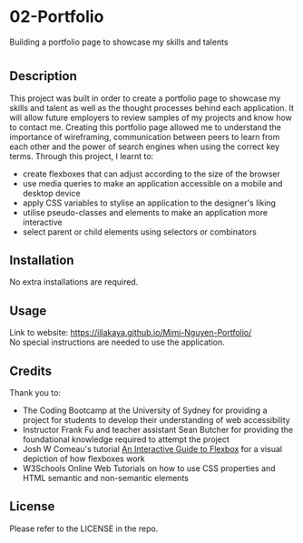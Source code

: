 # 02-Portfolio
Building a portfolio page to showcase my skills and talents

# <Your-Project-Title>

## Description

This project was built in order to create a portfolio page to showcase my skills and talent as well as the thought processes behind each application. It will allow future employers to review samples of my projects and know how to contact me. Creating this portfolio page allowed me to understand the importance of wireframing, communication between peers to learn from each other and the power of search engines when using the correct key terms. Through this project, I learnt to:

- create flexboxes that can adjust according to the size of the browser
- use media queries to make an application accessible on a mobile and desktop device
- apply CSS variables to stylise an application to the designer's liking
- utilise pseudo-classes and elements to make an application more interactive
- select parent or child elements using selectors or combinators

## Installation

No extra installations are required.

## Usage

Link to website: https://illakaya.github.io/Mimi-Nguyen-Portfolio/ <br>
No special instructions are needed to use the application.

## Credits

Thank you to:

- The Coding Bootcamp at the University of Sydney for providing a project for students to develop their understanding of web accessibility
- Instructor Frank Fu and teacher assistant Sean Butcher for providing the foundational knowledge required to attempt the project
- Josh W Comeau's tutorial [An Interactive Guide to Flexbox](https://www.joshwcomeau.com/css/interactive-guide-to-flexbox/) for a visual depiction of how flexboxes work
- W3Schools Online Web Tutorials on how to use CSS properties and HTML semantic and non-semantic elements

## License

Please refer to the LICENSE in the repo.
